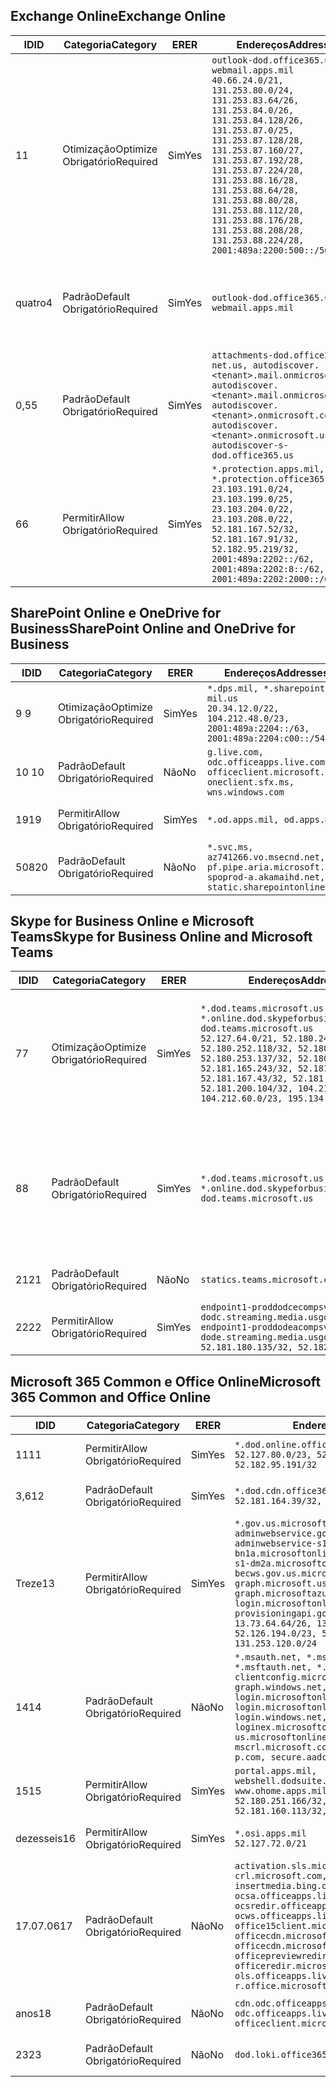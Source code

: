 <!--THIS FILE IS AUTOMATICALLY GENERATED. MANUAL CHANGES WILL BE OVERWRITTEN.-->
<!--Please contact the Office 365 Endpoints team with any questions.-->
<!--USGovDoD endpoints version 2019082800-->
<!--File generated 2019-08-28 11:00:12.2811-->

## <a name="exchange-online"></a><span data-ttu-id="c15f4-101">Exchange Online</span><span class="sxs-lookup"><span data-stu-id="c15f4-101">Exchange Online</span></span>

<span data-ttu-id="c15f4-102">ID</span><span class="sxs-lookup"><span data-stu-id="c15f4-102">ID</span></span> | <span data-ttu-id="c15f4-103">Categoria</span><span class="sxs-lookup"><span data-stu-id="c15f4-103">Category</span></span> | <span data-ttu-id="c15f4-104">ER</span><span class="sxs-lookup"><span data-stu-id="c15f4-104">ER</span></span> | <span data-ttu-id="c15f4-105">Endereços</span><span class="sxs-lookup"><span data-stu-id="c15f4-105">Addresses</span></span> | <span data-ttu-id="c15f4-106">Portas</span><span class="sxs-lookup"><span data-stu-id="c15f4-106">Ports</span></span>
-- | -------------------- | --- | ---------------------------------------------------------------------------------------------------------------------------------------------------------------------------------------------------------------------------------------------------------------------------------------------------------------------------------------------------------------------------------------------- | -------------------------------
<span data-ttu-id="c15f4-107">1</span><span class="sxs-lookup"><span data-stu-id="c15f4-107">1</span></span> | <span data-ttu-id="c15f4-108">Otimização</span><span class="sxs-lookup"><span data-stu-id="c15f4-108">Optimize</span></span><BR><span data-ttu-id="c15f4-109">Obrigatório</span><span class="sxs-lookup"><span data-stu-id="c15f4-109">Required</span></span> | <span data-ttu-id="c15f4-110">Sim</span><span class="sxs-lookup"><span data-stu-id="c15f4-110">Yes</span></span> | `outlook-dod.office365.us, webmail.apps.mil`<BR>`40.66.24.0/21, 131.253.80.0/24, 131.253.83.64/26, 131.253.84.0/26, 131.253.84.128/26, 131.253.87.0/25, 131.253.87.128/28, 131.253.87.160/27, 131.253.87.192/28, 131.253.87.224/28, 131.253.88.16/28, 131.253.88.64/28, 131.253.88.80/28, 131.253.88.112/28, 131.253.88.176/28, 131.253.88.208/28, 131.253.88.224/28, 2001:489a:2200:500::/56` | <span data-ttu-id="c15f4-111">**TCP:** 443, 80</span><span class="sxs-lookup"><span data-stu-id="c15f4-111">**TCP:** 443, 80</span></span>
<span data-ttu-id="c15f4-112">quatro</span><span class="sxs-lookup"><span data-stu-id="c15f4-112">4</span></span> | <span data-ttu-id="c15f4-113">Padrão</span><span class="sxs-lookup"><span data-stu-id="c15f4-113">Default</span></span><BR><span data-ttu-id="c15f4-114">Obrigatório</span><span class="sxs-lookup"><span data-stu-id="c15f4-114">Required</span></span> | <span data-ttu-id="c15f4-115">Sim</span><span class="sxs-lookup"><span data-stu-id="c15f4-115">Yes</span></span> | `outlook-dod.office365.us, webmail.apps.mil` | <span data-ttu-id="c15f4-116">**TCP:** 143, 25, 587, 993, 995</span><span class="sxs-lookup"><span data-stu-id="c15f4-116">**TCP:** 143, 25, 587, 993, 995</span></span>
<span data-ttu-id="c15f4-117">0,5</span><span class="sxs-lookup"><span data-stu-id="c15f4-117">5</span></span> | <span data-ttu-id="c15f4-118">Padrão</span><span class="sxs-lookup"><span data-stu-id="c15f4-118">Default</span></span><BR><span data-ttu-id="c15f4-119">Obrigatório</span><span class="sxs-lookup"><span data-stu-id="c15f4-119">Required</span></span> | <span data-ttu-id="c15f4-120">Sim</span><span class="sxs-lookup"><span data-stu-id="c15f4-120">Yes</span></span> | `attachments-dod.office365-net.us, autodiscover.<tenant>.mail.onmicrosoft.com, autodiscover.<tenant>.mail.onmicrosoft.us, autodiscover.<tenant>.onmicrosoft.com, autodiscover.<tenant>.onmicrosoft.us, autodiscover-s-dod.office365.us` | <span data-ttu-id="c15f4-121">**TCP:** 443, 80</span><span class="sxs-lookup"><span data-stu-id="c15f4-121">**TCP:** 443, 80</span></span>
<span data-ttu-id="c15f4-122">6</span><span class="sxs-lookup"><span data-stu-id="c15f4-122">6</span></span> | <span data-ttu-id="c15f4-123">Permitir</span><span class="sxs-lookup"><span data-stu-id="c15f4-123">Allow</span></span><BR><span data-ttu-id="c15f4-124">Obrigatório</span><span class="sxs-lookup"><span data-stu-id="c15f4-124">Required</span></span> | <span data-ttu-id="c15f4-125">Sim</span><span class="sxs-lookup"><span data-stu-id="c15f4-125">Yes</span></span> | `*.protection.apps.mil, *.protection.office365.us`<BR>`23.103.191.0/24, 23.103.199.0/25, 23.103.204.0/22, 23.103.208.0/22, 52.181.167.52/32, 52.181.167.91/32, 52.182.95.219/32, 2001:489a:2202::/62, 2001:489a:2202:8::/62, 2001:489a:2202:2000::/63` | <span data-ttu-id="c15f4-126">**TCP:** 25, 443</span><span class="sxs-lookup"><span data-stu-id="c15f4-126">**TCP:** 25, 443</span></span>

## <a name="sharepoint-online-and-onedrive-for-business"></a><span data-ttu-id="c15f4-127">SharePoint Online e OneDrive for Business</span><span class="sxs-lookup"><span data-stu-id="c15f4-127">SharePoint Online and OneDrive for Business</span></span>

<span data-ttu-id="c15f4-128">ID</span><span class="sxs-lookup"><span data-stu-id="c15f4-128">ID</span></span> | <span data-ttu-id="c15f4-129">Categoria</span><span class="sxs-lookup"><span data-stu-id="c15f4-129">Category</span></span> | <span data-ttu-id="c15f4-130">ER</span><span class="sxs-lookup"><span data-stu-id="c15f4-130">ER</span></span> | <span data-ttu-id="c15f4-131">Endereços</span><span class="sxs-lookup"><span data-stu-id="c15f4-131">Addresses</span></span> | <span data-ttu-id="c15f4-132">Portas</span><span class="sxs-lookup"><span data-stu-id="c15f4-132">Ports</span></span>
-- | -------------------- | --- | ------------------------------------------------------------------------------------------------------------------- | ----------------
<span data-ttu-id="c15f4-133">9 </span><span class="sxs-lookup"><span data-stu-id="c15f4-133">9</span></span> | <span data-ttu-id="c15f4-134">Otimização</span><span class="sxs-lookup"><span data-stu-id="c15f4-134">Optimize</span></span><BR><span data-ttu-id="c15f4-135">Obrigatório</span><span class="sxs-lookup"><span data-stu-id="c15f4-135">Required</span></span> | <span data-ttu-id="c15f4-136">Sim</span><span class="sxs-lookup"><span data-stu-id="c15f4-136">Yes</span></span> | `*.dps.mil, *.sharepoint-mil.us`<BR>`20.34.12.0/22, 104.212.48.0/23, 2001:489a:2204::/63, 2001:489a:2204:c00::/54` | <span data-ttu-id="c15f4-137">**TCP:** 443, 80</span><span class="sxs-lookup"><span data-stu-id="c15f4-137">**TCP:** 443, 80</span></span>
<span data-ttu-id="c15f4-138">10 </span><span class="sxs-lookup"><span data-stu-id="c15f4-138">10</span></span> | <span data-ttu-id="c15f4-139">Padrão</span><span class="sxs-lookup"><span data-stu-id="c15f4-139">Default</span></span><BR><span data-ttu-id="c15f4-140">Obrigatório</span><span class="sxs-lookup"><span data-stu-id="c15f4-140">Required</span></span> | <span data-ttu-id="c15f4-141">Não</span><span class="sxs-lookup"><span data-stu-id="c15f4-141">No</span></span> | `g.live.com, odc.officeapps.live.com, officeclient.microsoft.com, oneclient.sfx.ms, wns.windows.com` | <span data-ttu-id="c15f4-142">**TCP:** 443, 80</span><span class="sxs-lookup"><span data-stu-id="c15f4-142">**TCP:** 443, 80</span></span>
<span data-ttu-id="c15f4-143">19</span><span class="sxs-lookup"><span data-stu-id="c15f4-143">19</span></span> | <span data-ttu-id="c15f4-144">Permitir</span><span class="sxs-lookup"><span data-stu-id="c15f4-144">Allow</span></span><BR><span data-ttu-id="c15f4-145">Obrigatório</span><span class="sxs-lookup"><span data-stu-id="c15f4-145">Required</span></span> | <span data-ttu-id="c15f4-146">Sim</span><span class="sxs-lookup"><span data-stu-id="c15f4-146">Yes</span></span> | `*.od.apps.mil, od.apps.mil` | <span data-ttu-id="c15f4-147">**TCP:** 443, 80</span><span class="sxs-lookup"><span data-stu-id="c15f4-147">**TCP:** 443, 80</span></span>
<span data-ttu-id="c15f4-148">508</span><span class="sxs-lookup"><span data-stu-id="c15f4-148">20</span></span> | <span data-ttu-id="c15f4-149">Padrão</span><span class="sxs-lookup"><span data-stu-id="c15f4-149">Default</span></span><BR><span data-ttu-id="c15f4-150">Obrigatório</span><span class="sxs-lookup"><span data-stu-id="c15f4-150">Required</span></span> | <span data-ttu-id="c15f4-151">Não</span><span class="sxs-lookup"><span data-stu-id="c15f4-151">No</span></span> | `*.svc.ms, az741266.vo.msecnd.net, pf.pipe.aria.microsoft.com, spoprod-a.akamaihd.net, static.sharepointonline.com` | <span data-ttu-id="c15f4-152">**TCP:** 443, 80</span><span class="sxs-lookup"><span data-stu-id="c15f4-152">**TCP:** 443, 80</span></span>

## <a name="skype-for-business-online-and-microsoft-teams"></a><span data-ttu-id="c15f4-153">Skype for Business Online e Microsoft Teams</span><span class="sxs-lookup"><span data-stu-id="c15f4-153">Skype for Business Online and Microsoft Teams</span></span>

<span data-ttu-id="c15f4-154">ID</span><span class="sxs-lookup"><span data-stu-id="c15f4-154">ID</span></span> | <span data-ttu-id="c15f4-155">Categoria</span><span class="sxs-lookup"><span data-stu-id="c15f4-155">Category</span></span> | <span data-ttu-id="c15f4-156">ER</span><span class="sxs-lookup"><span data-stu-id="c15f4-156">ER</span></span> | <span data-ttu-id="c15f4-157">Endereços</span><span class="sxs-lookup"><span data-stu-id="c15f4-157">Addresses</span></span> | <span data-ttu-id="c15f4-158">Portas</span><span class="sxs-lookup"><span data-stu-id="c15f4-158">Ports</span></span>
-- | -------------------- | --- | -------------------------------------------------------------------------------------------------------------------------------------------------------------------------------------------------------------------------------------------------------------------------------------------------------------------------------------------------------- | --------------------------------------------------
<span data-ttu-id="c15f4-159">7</span><span class="sxs-lookup"><span data-stu-id="c15f4-159">7</span></span> | <span data-ttu-id="c15f4-160">Otimização</span><span class="sxs-lookup"><span data-stu-id="c15f4-160">Optimize</span></span><BR><span data-ttu-id="c15f4-161">Obrigatório</span><span class="sxs-lookup"><span data-stu-id="c15f4-161">Required</span></span> | <span data-ttu-id="c15f4-162">Sim</span><span class="sxs-lookup"><span data-stu-id="c15f4-162">Yes</span></span> | `*.dod.teams.microsoft.us, *.online.dod.skypeforbusiness.us, dod.teams.microsoft.us`<BR>`52.127.64.0/21, 52.180.249.148/32, 52.180.252.118/32, 52.180.252.187/32, 52.180.253.137/32, 52.180.253.154/32, 52.181.165.243/32, 52.181.166.119/32, 52.181.167.43/32, 52.181.167.64/32, 52.181.200.104/32, 104.212.32.0/22, 104.212.60.0/23, 195.134.240.0/22` | <span data-ttu-id="c15f4-163">**TCP:** 443</span><span class="sxs-lookup"><span data-stu-id="c15f4-163">**TCP:** 443</span></span><BR><span data-ttu-id="c15f4-164">**UDP:** 3478, 3479, 3480, 3481</span><span class="sxs-lookup"><span data-stu-id="c15f4-164">**UDP:** 3478, 3479, 3480, 3481</span></span>
<span data-ttu-id="c15f4-165">8</span><span class="sxs-lookup"><span data-stu-id="c15f4-165">8</span></span> | <span data-ttu-id="c15f4-166">Padrão</span><span class="sxs-lookup"><span data-stu-id="c15f4-166">Default</span></span><BR><span data-ttu-id="c15f4-167">Obrigatório</span><span class="sxs-lookup"><span data-stu-id="c15f4-167">Required</span></span> | <span data-ttu-id="c15f4-168">Sim</span><span class="sxs-lookup"><span data-stu-id="c15f4-168">Yes</span></span> | `*.dod.teams.microsoft.us, *.online.dod.skypeforbusiness.us, dod.teams.microsoft.us` | <span data-ttu-id="c15f4-169">**TCP:** 5061, 50000-59999</span><span class="sxs-lookup"><span data-stu-id="c15f4-169">**TCP:** 5061, 50000-59999</span></span><BR><span data-ttu-id="c15f4-170">**UDP:** 50000-59999</span><span class="sxs-lookup"><span data-stu-id="c15f4-170">**UDP:** 50000-59999</span></span>
<span data-ttu-id="c15f4-171">21</span><span class="sxs-lookup"><span data-stu-id="c15f4-171">21</span></span> | <span data-ttu-id="c15f4-172">Padrão</span><span class="sxs-lookup"><span data-stu-id="c15f4-172">Default</span></span><BR><span data-ttu-id="c15f4-173">Obrigatório</span><span class="sxs-lookup"><span data-stu-id="c15f4-173">Required</span></span> | <span data-ttu-id="c15f4-174">Não</span><span class="sxs-lookup"><span data-stu-id="c15f4-174">No</span></span> | `statics.teams.microsoft.com` | <span data-ttu-id="c15f4-175">**TCP:** 443</span><span class="sxs-lookup"><span data-stu-id="c15f4-175">**TCP:** 443</span></span>
<span data-ttu-id="c15f4-176">22</span><span class="sxs-lookup"><span data-stu-id="c15f4-176">22</span></span> | <span data-ttu-id="c15f4-177">Permitir</span><span class="sxs-lookup"><span data-stu-id="c15f4-177">Allow</span></span><BR><span data-ttu-id="c15f4-178">Obrigatório</span><span class="sxs-lookup"><span data-stu-id="c15f4-178">Required</span></span> | <span data-ttu-id="c15f4-179">Sim</span><span class="sxs-lookup"><span data-stu-id="c15f4-179">Yes</span></span> | `endpoint1-proddodcecompsvc-dodc.streaming.media.usgovcloudapi.net, endpoint1-proddodeacompsvc-dode.streaming.media.usgovcloudapi.net`<BR>`52.181.180.135/32, 52.182.53.6/32` | <span data-ttu-id="c15f4-180">**TCP:** 443</span><span class="sxs-lookup"><span data-stu-id="c15f4-180">**TCP:** 443</span></span>

## <a name="microsoft-365-common-and-office-online"></a><span data-ttu-id="c15f4-181">Microsoft 365 Common e Office Online</span><span class="sxs-lookup"><span data-stu-id="c15f4-181">Microsoft 365 Common and Office Online</span></span>

<span data-ttu-id="c15f4-182">ID</span><span class="sxs-lookup"><span data-stu-id="c15f4-182">ID</span></span> | <span data-ttu-id="c15f4-183">Categoria</span><span class="sxs-lookup"><span data-stu-id="c15f4-183">Category</span></span> | <span data-ttu-id="c15f4-184">ER</span><span class="sxs-lookup"><span data-stu-id="c15f4-184">ER</span></span> | <span data-ttu-id="c15f4-185">Endereços</span><span class="sxs-lookup"><span data-stu-id="c15f4-185">Addresses</span></span> | <span data-ttu-id="c15f4-186">Portas</span><span class="sxs-lookup"><span data-stu-id="c15f4-186">Ports</span></span>
-- | ------------------- | --- | ------------------------------------------------------------------------------------------------------------------------------------------------------------------------------------------------------------------------------------------------------------------------------------------------------------------------------------------------------------------------------------------------------------------------- | ----------------
<span data-ttu-id="c15f4-187">11</span><span class="sxs-lookup"><span data-stu-id="c15f4-187">11</span></span> | <span data-ttu-id="c15f4-188">Permitir</span><span class="sxs-lookup"><span data-stu-id="c15f4-188">Allow</span></span><BR><span data-ttu-id="c15f4-189">Obrigatório</span><span class="sxs-lookup"><span data-stu-id="c15f4-189">Required</span></span> | <span data-ttu-id="c15f4-190">Sim</span><span class="sxs-lookup"><span data-stu-id="c15f4-190">Yes</span></span> | `*.dod.online.office365.us`<BR>`52.127.80.0/23, 52.181.164.39/32, 52.182.95.191/32` | <span data-ttu-id="c15f4-191">**TCP:** 443</span><span class="sxs-lookup"><span data-stu-id="c15f4-191">**TCP:** 443</span></span>
<span data-ttu-id="c15f4-192">3,6</span><span class="sxs-lookup"><span data-stu-id="c15f4-192">12</span></span> | <span data-ttu-id="c15f4-193">Padrão</span><span class="sxs-lookup"><span data-stu-id="c15f4-193">Default</span></span><BR><span data-ttu-id="c15f4-194">Obrigatório</span><span class="sxs-lookup"><span data-stu-id="c15f4-194">Required</span></span> | <span data-ttu-id="c15f4-195">Sim</span><span class="sxs-lookup"><span data-stu-id="c15f4-195">Yes</span></span> | `*.dod.cdn.office365.us`<BR>`52.181.164.39/32, 52.182.95.191/32` | <span data-ttu-id="c15f4-196">**TCP:** 443</span><span class="sxs-lookup"><span data-stu-id="c15f4-196">**TCP:** 443</span></span>
<span data-ttu-id="c15f4-197">Treze</span><span class="sxs-lookup"><span data-stu-id="c15f4-197">13</span></span> | <span data-ttu-id="c15f4-198">Permitir</span><span class="sxs-lookup"><span data-stu-id="c15f4-198">Allow</span></span><BR><span data-ttu-id="c15f4-199">Obrigatório</span><span class="sxs-lookup"><span data-stu-id="c15f4-199">Required</span></span> | <span data-ttu-id="c15f4-200">Sim</span><span class="sxs-lookup"><span data-stu-id="c15f4-200">Yes</span></span> | `*.gov.us.microsoftonline.com, adminwebservice.gov.us.microsoftonline.com, adminwebservice-s1-bn1a.microsoftonline.com, adminwebservice-s1-dm2a.microsoftonline.com, becws.gov.us.microsoftonline.com, dod-graph.microsoft.us, graph.microsoftazure.us, login.microsoftonline.us, provisioningapi.gov.us.microsoftonline.com`<BR>`13.73.64.64/26, 13.73.208.128/25, 52.126.194.0/23, 52.244.120.128/25, 131.253.120.0/24` | <span data-ttu-id="c15f4-201">**TCP:** 443</span><span class="sxs-lookup"><span data-stu-id="c15f4-201">**TCP:** 443</span></span>
<span data-ttu-id="c15f4-202">14</span><span class="sxs-lookup"><span data-stu-id="c15f4-202">14</span></span> | <span data-ttu-id="c15f4-203">Padrão</span><span class="sxs-lookup"><span data-stu-id="c15f4-203">Default</span></span><BR><span data-ttu-id="c15f4-204">Obrigatório</span><span class="sxs-lookup"><span data-stu-id="c15f4-204">Required</span></span> | <span data-ttu-id="c15f4-205">Não</span><span class="sxs-lookup"><span data-stu-id="c15f4-205">No</span></span> | `*.msauth.net, *.msauthimages.us, *.msftauth.net, *.msftauthimages.us, clientconfig.microsoftonline-p.net, graph.windows.net, login.microsoftonline.com, login.microsoftonline-p.com, login.windows.net, loginex.microsoftonline.com, login-us.microsoftonline.com, mscrl.microsoft.com, nexus.microsoftonline-p.com, secure.aadcdn.microsoftonline-p.com` | <span data-ttu-id="c15f4-206">**TCP:** 443</span><span class="sxs-lookup"><span data-stu-id="c15f4-206">**TCP:** 443</span></span>
<span data-ttu-id="c15f4-207">15</span><span class="sxs-lookup"><span data-stu-id="c15f4-207">15</span></span> | <span data-ttu-id="c15f4-208">Permitir</span><span class="sxs-lookup"><span data-stu-id="c15f4-208">Allow</span></span><BR><span data-ttu-id="c15f4-209">Obrigatório</span><span class="sxs-lookup"><span data-stu-id="c15f4-209">Required</span></span> | <span data-ttu-id="c15f4-210">Sim</span><span class="sxs-lookup"><span data-stu-id="c15f4-210">Yes</span></span> | `portal.apps.mil, webshell.dodsuite.office365.us, www.ohome.apps.mil`<BR>`52.180.251.166/32, 52.181.160.19/32, 52.181.160.113/32, 52.182.92.132/32` | <span data-ttu-id="c15f4-211">**TCP:** 443</span><span class="sxs-lookup"><span data-stu-id="c15f4-211">**TCP:** 443</span></span>
<span data-ttu-id="c15f4-212">dezesseis</span><span class="sxs-lookup"><span data-stu-id="c15f4-212">16</span></span> | <span data-ttu-id="c15f4-213">Permitir</span><span class="sxs-lookup"><span data-stu-id="c15f4-213">Allow</span></span><BR><span data-ttu-id="c15f4-214">Obrigatório</span><span class="sxs-lookup"><span data-stu-id="c15f4-214">Required</span></span> | <span data-ttu-id="c15f4-215">Sim</span><span class="sxs-lookup"><span data-stu-id="c15f4-215">Yes</span></span> | `*.osi.apps.mil`<BR>`52.127.72.0/21` | <span data-ttu-id="c15f4-216">**TCP:** 443</span><span class="sxs-lookup"><span data-stu-id="c15f4-216">**TCP:** 443</span></span>
<span data-ttu-id="c15f4-217">17.07.06</span><span class="sxs-lookup"><span data-stu-id="c15f4-217">17</span></span> | <span data-ttu-id="c15f4-218">Padrão</span><span class="sxs-lookup"><span data-stu-id="c15f4-218">Default</span></span><BR><span data-ttu-id="c15f4-219">Obrigatório</span><span class="sxs-lookup"><span data-stu-id="c15f4-219">Required</span></span> | <span data-ttu-id="c15f4-220">Não</span><span class="sxs-lookup"><span data-stu-id="c15f4-220">No</span></span> | `activation.sls.microsoft.com, crl.microsoft.com, go.microsoft.com, insertmedia.bing.office.net, ocsa.officeapps.live.com, ocsredir.officeapps.live.com, ocws.officeapps.live.com, office15client.microsoft.com, officecdn.microsoft.com, officecdn.microsoft.com.edgesuite.net, officepreviewredir.microsoft.com, officeredir.microsoft.com, ols.officeapps.live.com, r.office.microsoft.com` | <span data-ttu-id="c15f4-221">**TCP:** 443, 80</span><span class="sxs-lookup"><span data-stu-id="c15f4-221">**TCP:** 443, 80</span></span>
<span data-ttu-id="c15f4-222">anos</span><span class="sxs-lookup"><span data-stu-id="c15f4-222">18</span></span> | <span data-ttu-id="c15f4-223">Padrão</span><span class="sxs-lookup"><span data-stu-id="c15f4-223">Default</span></span><BR><span data-ttu-id="c15f4-224">Obrigatório</span><span class="sxs-lookup"><span data-stu-id="c15f4-224">Required</span></span> | <span data-ttu-id="c15f4-225">Não</span><span class="sxs-lookup"><span data-stu-id="c15f4-225">No</span></span> | `cdn.odc.officeapps.live.com, odc.officeapps.live.com, officeclient.microsoft.com` | <span data-ttu-id="c15f4-226">**TCP:** 443, 80</span><span class="sxs-lookup"><span data-stu-id="c15f4-226">**TCP:** 443, 80</span></span>
<span data-ttu-id="c15f4-227">23</span><span class="sxs-lookup"><span data-stu-id="c15f4-227">23</span></span> | <span data-ttu-id="c15f4-228">Padrão</span><span class="sxs-lookup"><span data-stu-id="c15f4-228">Default</span></span><BR><span data-ttu-id="c15f4-229">Obrigatório</span><span class="sxs-lookup"><span data-stu-id="c15f4-229">Required</span></span> | <span data-ttu-id="c15f4-230">Não</span><span class="sxs-lookup"><span data-stu-id="c15f4-230">No</span></span> | `dod.loki.office365.us` | <span data-ttu-id="c15f4-231">**TCP:** 443</span><span class="sxs-lookup"><span data-stu-id="c15f4-231">**TCP:** 443</span></span>
